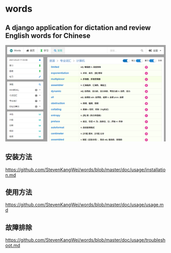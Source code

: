 # words

## A django application for dictation and review English words for Chinese

![](./doc/snapshot.jpg)

## 安装方法

<https://github.com/StevenKangWei/words/blob/master/doc/usage/installation.md>

## 使用方法

<https://github.com/StevenKangWei/words/blob/master/doc/usage/usage.md>

## 故障排除

<https://github.com/StevenKangWei/words/blob/master/doc/usage/troubleshoot.md>